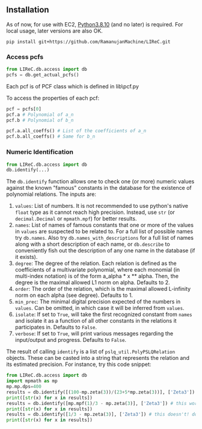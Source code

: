 ## Installation

As of now, for use with EC2, [Python3.8.10](https://www.python.org/downloads/release/python-3810/) (and no later) is required. For local usage, later versions are also OK. 
```commandline
pip install git+https://github.com/RamanujanMachine/LIReC.git
```

### Access pcfs
```python
from LIReC.db.access import db
pcfs = db.get_actual_pcfs()
```
Each pcf is of PCF class which is defined in lib\pcf.py

To access the properties of each pcf:
```python
pcf = pcfs[0]
pcf.a # Polynomial of a_n
pcf.b # Polynomial of b_n

pcf.a.all_coeffs() # List of the coefficients of a_n
pcf.b.all_coeffs() # Same for b_n
```

### Numeric Identification
```python
from LIReC.db.access import db
db.identify(...)
```
The `db.identify` function allows one to check one (or more) numeric values against the known "famous" constants in the database for the existence of polynomial relations. The inputs are:
1. `values`: List of numbers. It is not recommended to use python's native `float` type as it cannot reach high precision. Instead, use `str` (or `decimal.Decimal` or `mpmath.mpf`) for better results.
2. `names`: List of names of famous constants that one or more of the values in `values` are suspected to be related to. For a full list of possible names try `db.names`. Also try `db.names_with_descriptions` for a full list of names along with a short description of each name, or `db.describe` to conveniently fish out the description of any one name in the database (if it exists).
3. `degree`: The degree of the relation. Each relation is defined as the coefficients of a multivariate polynomial, where each monomial (in multi-index notation) is of the form a_alpha \* x \*\* alpha. Then, the degree is the maximal allowed L1 norm on alpha. Defaults to 2.
4. `order`: The order of the relation, which is the maximal allowed L-infinity norm on each alpha (see degree). Defaults to 1.
5. `min_prec`: The minimal digital precision expected of the numbers in `values`. Can be omitted, in which case it will be inferred from `values`.
6. `isolate`: If set to `True`, will take the first recognized constant from `names` and isolate it as a function of all other constants in the relations it participates in. Defaults to `False`.
7. `verbose`: If set to `True`, will print various messages regarding the input/output and progress. Defaults to `False`.

The result of calling `identify` is a list of `pslq_util.PolyPSLQRelation` objects. These can be casted into a string that represents the relation and its estimated precision. For instance, try this code snippet:
```python
from LIReC.db.access import db
import mpmath as mp
mp.mp.dps=400
results = db.identify([(100-mp.zeta(3))/(23+5*mp.zeta(3))], ['Zeta3']) # first run should take a few seconds to query the db...
print([str(x) for x in results])
results = db.identify([mp.mpf(1)/3 - mp.zeta(3)], ['Zeta3']) # this works
print([str(x) for x in results])
results = db.identify([1/3 - mp.zeta(3)], ['Zeta3']) # this doesn't! don't let bad floats pollute your numbers!
print([str(x) for x in results])
```
